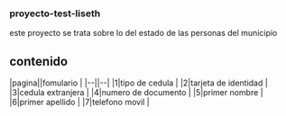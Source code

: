 ### proyecto-test-liseth
este proyecto se trata sobre lo del estado de las personas del municipio  
## contenido
|pagina||fomulario |
|--||--|
|1|tipo de cedula |
|2|tarjeta de identidad |
|3|cedula extranjera |
|4|numero de documento |
|5|primer nombre |
|6|primer apellido |
|7|telefono movil |
